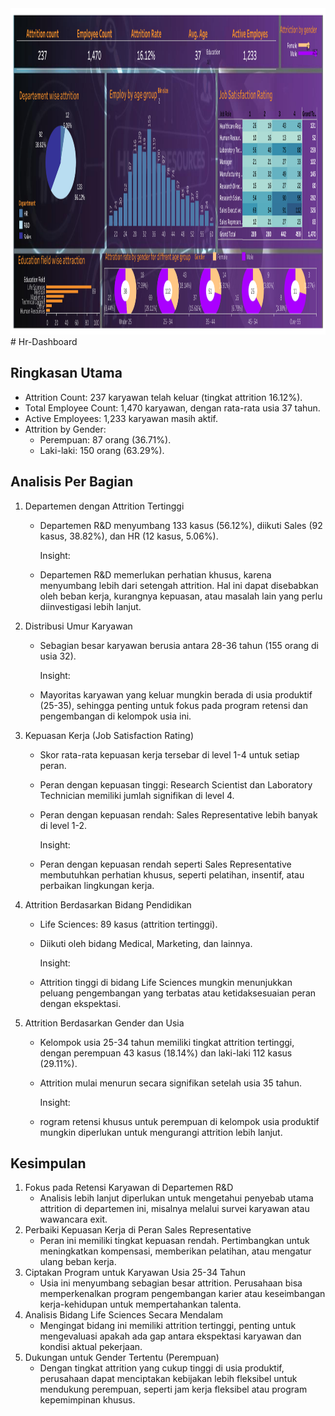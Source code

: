 <img src="https://github.com/syifanurinayah/Hr-Dashboard/blob/main/HR%20ANALYSTIC.png" width="1290" height="522" />
# Hr-Dashboard

## Ringkasan Utama
- Attrition Count: 237 karyawan telah keluar (tingkat attrition 16.12%).
- Total Employee Count: 1,470 karyawan, dengan rata-rata usia 37 tahun.
- Active Employees: 1,233 karyawan masih aktif.
- Attrition by Gender:
   - Perempuan: 87 orang (36.71%).
   - Laki-laki: 150 orang (63.29%).
     
## Analisis Per Bagian
1. Departemen dengan Attrition Tertinggi
   - Departemen R&D menyumbang 133 kasus (56.12%), diikuti Sales (92 kasus, 38.82%), dan HR (12 kasus, 5.06%).

     Insight:
   - Departemen R&D memerlukan perhatian khusus, karena menyumbang lebih dari setengah attrition. Hal ini dapat disebabkan oleh beban kerja, kurangnya kepuasan, atau masalah lain yang perlu diinvestigasi lebih lanjut.
2. Distribusi Umur Karyawan
   - Sebagian besar karyawan berusia antara 28-36 tahun (155 orang di usia 32).

     Insight:
   - Mayoritas karyawan yang keluar mungkin berada di usia produktif (25-35), sehingga penting untuk fokus pada program retensi dan pengembangan di kelompok usia ini.
3. Kepuasan Kerja (Job Satisfaction Rating)
   - Skor rata-rata kepuasan kerja tersebar di level 1-4 untuk setiap peran.
   - Peran dengan kepuasan tinggi: Research Scientist dan Laboratory Technician memiliki jumlah signifikan di level 4.
   - Peran dengan kepuasan rendah: Sales Representative lebih banyak di level 1-2.
  
     Insight:
   - Peran dengan kepuasan rendah seperti Sales Representative membutuhkan perhatian khusus, seperti pelatihan, insentif, atau perbaikan lingkungan kerja.
4. Attrition Berdasarkan Bidang Pendidikan
   - Life Sciences: 89 kasus (attrition tertinggi).
   - Diikuti oleh bidang Medical, Marketing, dan lainnya.

     Insight:
   - Attrition tinggi di bidang Life Sciences mungkin menunjukkan peluang pengembangan yang terbatas atau ketidaksesuaian peran dengan ekspektasi.
5. Attrition Berdasarkan Gender dan Usia
   - Kelompok usia 25-34 tahun memiliki tingkat attrition tertinggi, dengan perempuan 43 kasus (18.14%) dan laki-laki 112 kasus (29.11%).
   - Attrition mulai menurun secara signifikan setelah usia 35 tahun.

     Insight:
   - rogram retensi khusus untuk perempuan di kelompok usia produktif mungkin diperlukan untuk mengurangi attrition lebih lanjut.

## Kesimpulan 
1. Fokus pada Retensi Karyawan di Departemen R&D
   - Analisis lebih lanjut diperlukan untuk mengetahui penyebab utama attrition di departemen ini, misalnya melalui survei karyawan atau wawancara exit.
2. Perbaiki Kepuasan Kerja di Peran Sales Representative
   - Peran ini memiliki tingkat kepuasan rendah. Pertimbangkan untuk meningkatkan kompensasi, memberikan pelatihan, atau mengatur ulang beban kerja.
3. Ciptakan Program untuk Karyawan Usia 25-34 Tahun
   - Usia ini menyumbang sebagian besar attrition. Perusahaan bisa memperkenalkan program pengembangan karier atau keseimbangan kerja-kehidupan untuk mempertahankan talenta.
4. Analisis Bidang Life Sciences Secara Mendalam
   - Mengingat bidang ini memiliki attrition tertinggi, penting untuk mengevaluasi apakah ada gap antara ekspektasi karyawan dan kondisi aktual pekerjaan.
5. Dukungan untuk Gender Tertentu (Perempuan)
   - Dengan tingkat attrition yang cukup tinggi di usia produktif, perusahaan dapat menciptakan kebijakan lebih fleksibel untuk mendukung perempuan, seperti jam kerja fleksibel atau program kepemimpinan khusus.

